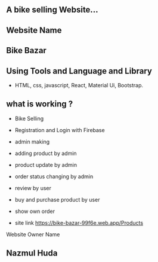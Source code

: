 ## A bike selling Website...

## Website Name 
## Bike Bazar

## Using Tools and Language and Library
- HTML, css, javascript, React, Material Ui, Bootstrap. 


## what is working ?
- Bike Selling
- Registration and Login with Firebase 
- admin making 
- adding product by admin 
- product update by admin 
- order status changing by admin 

- review by user 
- buy and purchase product by user 
- show own order  

 - site link
https://bike-bazar-99f6e.web.app/Products


Website Owner Name 
## Nazmul Huda